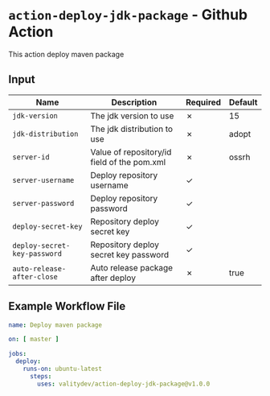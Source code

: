 # `action-deploy-jdk-package` - **Github Action**

This action deploy maven package

## Input

| Name                         | Description                                 | Required | Default |
|------------------------------|---------------------------------------------|----------|---------|
| `jdk-version`                | The jdk version to use                      | ✗        | 15      |
| `jdk-distribution`           | The jdk distribution to use                 | ✗        | adopt   |
| `server-id`                  | Value of repository/id field of the pom.xml | ✗        | ossrh   |
| `server-username`            | Deploy repository username                  | ✓        | 
| `server-password`            | Deploy repository password                  | ✓        |
| `deploy-secret-key`          | Repository deploy secret key                | ✓        |
| `deploy-secret-key-password` | Repository deploy secret key password       | ✓        |
| `auto-release-after-close`   | Auto release package after deploy           | ✗        | true    |

## Example Workflow File

```yaml
name: Deploy maven package

on: [ master ]

jobs:
  deploy:
    runs-on: ubuntu-latest
      steps:
        uses: valitydev/action-deploy-jdk-package@v1.0.0
```
